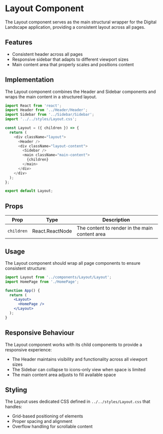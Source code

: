 # Layout Component

The Layout component serves as the main structural wrapper for the Digital Landscape application, providing a consistent layout across all pages.

## Features

- Consistent header across all pages
- Responsive sidebar that adapts to different viewport sizes
- Main content area that properly scales and positions content

## Implementation

The Layout component combines the Header and Sidebar components and wraps the main content in a structured layout.

```javascript
import React from 'react';
import Header from '../Header/Header';
import Sidebar from '../Sidebar/Sidebar';
import '../../styles/Layout.css';

const Layout = ({ children }) => {
  return (
    <div className="layout">
      <Header />
      <div className="layout-content">
        <Sidebar />
        <main className="main-content">
          {children}
        </main>
      </div>
    </div>
  );
};

export default Layout;
```

## Props

| Prop       | Type            | Description                                    |
| ---------- | --------------- | ---------------------------------------------- |
| `children` | React.ReactNode | The content to render in the main content area |

## Usage

The Layout component should wrap all page components to ensure consistent structure:

```jsx
import Layout from '../components/Layout/Layout';
import HomePage from './HomePage';

function App() {
  return (
    <Layout>
      <HomePage />
    </Layout>
  );
}
```

## Responsive Behaviour

The Layout component works with its child components to provide a responsive experience:

- The Header maintains visibility and functionality across all viewport sizes
- The Sidebar can collapse to icons-only view when space is limited
- The main content area adjusts to fill available space

## Styling

The Layout uses dedicated CSS defined in `../../styles/Layout.css` that handles:

- Grid-based positioning of elements
- Proper spacing and alignment
- Overflow handling for scrollable content
